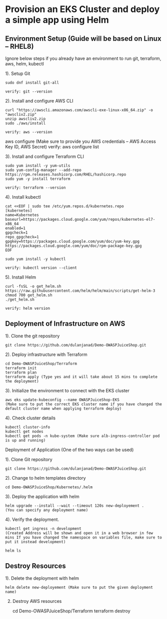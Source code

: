 # Provision an EKS Cluster and deploy a simple app using Helm

## Environment Setup (Guide will be based on Linux – RHEL8)

Ignore below steps if you already have an environment to run git, terraform, aws, helm, kubectl

1). Setup Git

	sudo dnf install git-all
	
    verify: git --version
	
2). Install and configure AWS CLI

    curl "https://awscli.amazonaws.com/awscli-exe-linux-x86_64.zip" -o "awscliv2.zip"
    unzip awscliv2.zip
    sudo ./aws/install
    
    verify: aws --version

aws configure (Make sure to provide you AWS credentials – AWS Access Key ID, AWS Secret)
verify: aws configure list

3). Install and configure Terraform CLI

	sudo yum install -y yum-utils
    sudo yum-config-manager --add-repo https://rpm.releases.hashicorp.com/RHEL/hashicorp.repo
	sudo yum -y install terraform
	
    verify: terraform --version

4). Install kubectl

    cat <<EOF | sudo tee /etc/yum.repos.d/kubernetes.repo
    [kubernetes]
    name=Kubernetes
    baseurl=https://packages.cloud.google.com/yum/repos/kubernetes-el7-x86_64
    enabled=1
    gpgcheck=1
    repo_gpgcheck=1
    gpgkey=https://packages.cloud.google.com/yum/doc/yum-key.gpg https://packages.cloud.google.com/yum/doc/rpm-package-key.gpg
    EOF

    sudo yum install -y kubectl
    
    verify: kubectl version --client

5). Install Helm
	
    curl -fsSL -o get_helm.sh https://raw.githubusercontent.com/helm/helm/main/scripts/get-helm-3
    chmod 700 get_helm.sh
    ./get_helm.sh
    
    verify: helm version

## Deployment of Infrastructure on AWS

1). Clone the git repository

    git clone https://github.com/dulanjanad/Demo-OWASPJuiceShop.git

2). Deploy infrastructure with Terraform

    cd Demo-OWASPJuiceShop/Terraform
    terraform init
    terraform plan
    terraform apply (Type yes and it will take about 15 mins to complete the deployment)

3). Initialize the environment to connect with the EKS cluster
	
    aws eks update-kubeconfig --name OWASPJuiceShop-EKS
    (Make sure to put the correct EKS cluster name if you have changed the default cluster name when applying terraform deploy)

4). Check cluster details
	
	kubectl cluster-info 
    kubectl get nodes
    kubectl get pods -n kube-system (Make sure alb-ingress-controller pod is up and running)

Deployment of Application (One of the two ways can be used)

1). Clone Git repository

    git clone https://github.com/dulanjanad/Demo-OWASPJuiceShop.git

2). Change to helm templates directory
	
	cd Demo-OWASPJuiceShop/Kubernetes/.helm
	
3). Deploy the application with helm
	
	helm upgrade --install --wait --timeout 120s new-deployement .
	(You can specify any deployment name)

4). Verify the deployment.
	
    kubectl get ingress -n development 
    (Created Address will be shown and open it in a web browser in few mins If you have changed the namespace on variables file, make sure to put it instead development)

	helm ls
	

## Destroy Resources

1). Delete the deployment with helm
	
    helm delete new-deployement (Make sure to put the given deployment name)

2) Destroy AWS resources 
        
    cd Demo-OWASPJuiceShop/Terraform
    terraform destroy

